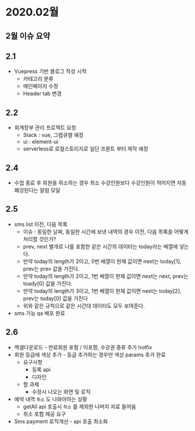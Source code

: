 # 2020.02월

## 2월 이슈 요약

## 2.1
- Vuepress 기반 블로그 작성 시작
    - 카테고리 분류
    - 메인페이지 수정
    - Header tab 변경
## 2.2
- 회계장부 관리 프로젝트 요청
    - Stack : vue, 그렙큐엘 예정
    - ui : element-ui
    - serverless로 로컬스토리지로 일단 프론트 부터 제작 예정

## 2.4
- 수업 종료 후 회원을 취소하는 경우 최소 수강인원보다 수강인원이 적어지면 자동 폐강된다는 알림 모달

## 2.5
- sms list 이전, 다음 목록
  - 이슈 : 동일한 날짜, 동일한 시간에 보낸 내역의 경우 이전, 다음 목록을 어떻게 처리할 것인가?
  - prev, next 별개로 나를 포함한 같은 시간의 데이터는 today라는 배열에 넣는다.
  - 만약 today의 length가 2이고, 0번 배열이 현재 값이면 next는 today[1], prev는 prev 값을 가진다.
  - 만약 today의 length가 2이고, 1번 배열이 현재 값이면 next는 next, prev는 toady[0] 값을 가진다.
  - 만약 today의 length가 3이고, 1번 배열이 현재 값이면 next는 today[2], prev는 today[0] 값을 가진다
  - 위와 같은 규칙으로 같은 시간대 데이터도 모두 보여준다.
- sms 기능 qa 배포 완료

## 2.6
- 엑셀다운로드 - 만료회원 포함 / 미포함, 수강권 종류 추가 hotfix
- 회원 등급에 색상 추가 - 등급 추가하는 경우만 색상 params 추가 완료
  - 요구사항
    - 등록 api
    - 디자인
  - 할 과제
    - 수정시 나오는 화면 및 로직
- 예약 내역 `취소` 도 나와야하는 상황
  - getAll api 호출시 `취소` 를 제외한 나머지 자료 들어옴
  - 취소 포함 제공 요구
- Sms payment 로직개선 - api 호출 최소화
